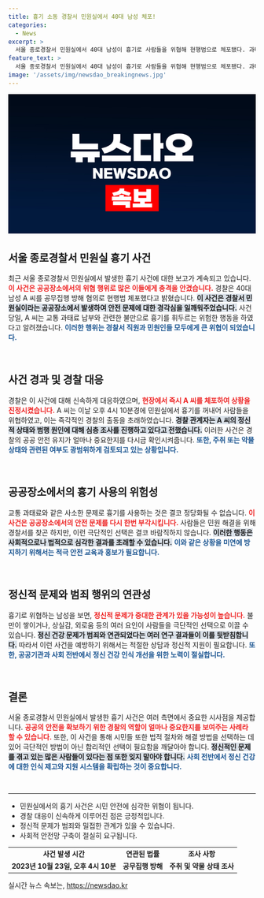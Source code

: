 ```yaml
---
title: 흉기 소동 경찰서 민원실에서 40대 남성 체포!
categories:
  - News
excerpt: >
  서울 종로경찰서 민원실에서 40대 남성이 흉기로 사람들을 위협해 현행범으로 체포됐다. 과태료 불만으로 저지른 이번 사건, 그 배경은 무엇일까? 클릭해서 자세히 알아보세요!
feature_text: >
  서울 종로경찰서 민원실에서 40대 남성이 흉기로 사람들을 위협해 현행범으로 체포됐다. 과태료 불만으로 저지른 이번 사건, 그 배경은 무엇일까? 클릭해서 자세히 알아보세요!
image: '/assets/img/newsdao_breakingnews.jpg'
---
```


<p><img src="/assets/img/newsdao_breakingnews.jpg" alt="pcversion 속보" /></p>

<h2 data-ke-size="size26">서울 종로경찰서 민원실 흉기 사건</h2>

<p data-ke-size="size16">최근 서울 종로경찰서 민원실에서 발생한 흉기 사건에 대한 보고가 계속되고 있습니다. <b><span style="color: #ee2323;">이 사건은 공공장소에서의 위협 행위로 많은 이들에게 충격을 안겼습니다.</span></b> 경찰은 40대 남성 A 씨를 공무집행 방해 혐의로 현행범 체포했다고 밝혔습니다. <b><span style="background-color: #21538527;">이 사건은 경찰서 민원실이라는 공공장소에서 발생하여 안전 문제에 대한 경각심을 일깨워주었습니다.</span></b> 사건 당일, A 씨는 교통 과태료 납부와 관련한 불만으로 흉기를 휘두르는 위험한 행동을 하였다고 알려졌습니다. <b><span style="color: #1a5490;">이러한 행위는 경찰서 직원과 민원인들 모두에게 큰 위협이 되었습니다.</span></b></p>

<p data-ke-size="size16">&nbsp;</p>

<h2 data-ke-size="size26">사건 경과 및 경찰 대응</h2>

<p data-ke-size="size16">경찰은 이 사건에 대해 신속하게 대응하였으며, <b><span style="color: #ee2323;">현장에서 즉시 A 씨를 체포하여 상황을 진정시켰습니다.</span></b> A 씨는 이날 오후 4시 10분경에 민원실에서 흉기를 꺼내어 사람들을 위협하였고, 이는 즉각적인 경찰의 출동을 초래하였습니다. <b><span style="background-color: #21538527;">경찰 관계자는 A 씨의 정신적 상태와 범행 원인에 대해 심층 조사를 진행하고 있다고 전했습니다.</span></b> 이러한 사건은 경찰의 공공 안전 유지가 얼마나 중요한지를 다시금 확인시켜줍니다. <b><span style="color: #1a5490;">또한, 주취 또는 약물 상태와 관련된 여부도 광범위하게 검토되고 있는 상황입니다.</span></b></p>

<p data-ke-size="size16">&nbsp;</p>

<h2 data-ke-size="size26">공공장소에서의 흉기 사용의 위험성</h2>

<p data-ke-size="size16">교통 과태료와 같은 사소한 문제로 흉기를 사용하는 것은 결코 정당화될 수 없습니다. <b><span style="color: #ee2323;">이 사건은 공공장소에서의 안전 문제를 다시 한번 부각시킵니다.</span></b> 사람들은 민원 해결을 위해 경찰서를 찾곤 하지만, 이런 극단적인 선택은 결코 바람직하지 않습니다. <b><span style="background-color: #21538527;">이러한 행동은 사회적으로나 법적으로 심각한 결과를 초래할 수 있습니다.</span></b> <b><span style="color: #1a5490;">이와 같은 상황을 미연에 방지하기 위해서는 적극 안전 교육과 홍보가 필요합니다.</span></b></p>

<p data-ke-size="size16">&nbsp;</p>

<h2 data-ke-size="size26">정신적 문제와 범죄 행위의 연관성</h2>

<p data-ke-size="size16">흉기로 위협하는 남성을 보면, <b><span style="color: #ee2323;">정신적 문제가 중대한 관계가 있을 가능성이 높습니다.</span></b> 불만이 쌓이거나, 상실감, 외로움 등의 여러 요인이 사람들을 극단적인 선택으로 이끌 수 있습니다. <b><span style="background-color: #21538527;">정신 건강 문제가 범죄와 연관되었다는 여러 연구 결과들이 이를 뒷받침합니다.</span></b> 따라서 이런 사건을 예방하기 위해서는 적절한 상담과 정신적 지원이 필요합니다. <b><span style="color: #1a5490;">또한, 공공기관과 사회 전반에서 정신 건강 인식 개선을 위한 노력이 절실합니다.</span></b></p>

<p data-ke-size="size16">&nbsp;</p>

<h2 data-ke-size="size26">결론</h2>

<p data-ke-size="size16">서울 종로경찰서 민원실에서 발생한 흉기 사건은 여러 측면에서 중요한 시사점을 제공합니다. <b><span style="color: #ee2323;">공공의 안전을 확보하기 위한 경찰의 역할이 얼마나 중요한지를 보여주는 사례라 할 수 있습니다.</span></b> 또한, 이 사건을 통해 시민들 또한 법적 절차와 해결 방법을 선택하는 데 있어 극단적인 방법이 아닌 합리적인 선택이 필요함을 깨달아야 합니다. <b><span style="background-color: #21538527;">정신적인 문제를 겪고 있는 많은 사람들이 있다는 점 또한 잊지 말아야 합니다.</span></b> <b><span style="color: #1a5490;">사회 전반에서 정신 건강에 대한 인식 제고와 지원 시스템을 확립하는 것이 중요합니다.</span></b></p>

<p data-ke-size="size16">&nbsp;</p>

<hr>

<ul>
    <li>민원실에서의 흉기 사건은 시민 안전에 심각한 위협이 됩니다.</li>
    <li>경찰 대응이 신속하게 이루어진 점은 긍정적입니다.</li>
    <li>정신적 문제가 범죄와 밀접한 관계가 있을 수 있습니다.</li>
    <li>사회적 안전망 구축이 절실히 요구됩니다.</li>
</ul>

<table style="width: 100%;">
    <tr>
        <td style="text-align: center; height: 17px;"><b>사건 발생 시간</b></td>
        <td style="text-align: center; height: 17px;"><b>연관된 법률</b></td>
        <td style="text-align: center; height: 17px;"><b>조사 사항</b></td>
    </tr>
    <tr>
        <td style="text-align: center; height: 17px;"><b>2023년 10월 23일, 오후 4시 10분</b></td>
        <td style="text-align: center; height: 17px;"><b>공무집행 방해</b></td>
        <td style="text-align: center; height: 17px;"><b>주취 및 약물 상태 조사</b></td>
    </tr>
</table>
실시간 뉴스 속보는, <a href="https://newsdao.kr" rel="dofollow">https://newsdao.kr</a>


